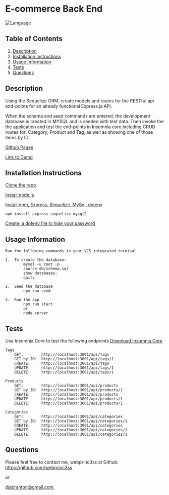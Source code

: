 # E-commerce Back End

   ![Language](https://img.shields.io/badge/Lang-JavaScript-yellow)

  ## Table of Contents
  1. [Description](#description)
  2. [Installation Instructions](#installation-instructions)
  3. [Usage Information](#usage-information)
  4. [Tests](#tests)
  5. [Questions](#questions)
 
  
  ## Description
  Using the Sequelize ORM, create models and routes for the RESTful api end-points for an already functional Express.js API.

  When the schema and seed commands are entered, the development database is created in MYSQL and is seeded with test data.  Then invoke the the application and test the end-points in Insomnia core including CRUD routes for:
  Category, Product and Tag, as well as showing one of those items by ID.

  [Github Pages](https://github.com/webprinc3ss/e-commerce-back-end)

  [Link to Demo](https://drive.google.com/file/d/150fot3lkTtuUIntXz6A6Bh_7sP0vW6gg/view)

  ## Installation Instructions

[Clone the repo](git@github.com:webprinc3ss/e-commerce-back-end.git)

[Install node.js](https://nodejs.org/en/)

[Install npm, Express, Sequelize, MySql, dotenv](https://www.npmjs.com/)
    
    npm install express sequelize mysql2

[Create: a dotenv file to hide your password](https://www.npmjs.com/package/dotenv)
   
  ## Usage Information
    Run the following commands in your VCS integrated terminal 
        
    1.  To create the database:
            mysql -u root -p
            source db/schema.sql
            show databases;
            quit;
        
    2.  Seed the database
            npm run seed

    3.  Run the app
            npm run start
            or
            node server

  ## Tests
  Use Insomnia Core to test the following endpoints
  [Download Insomnia Core](https://insomnia.rest/download/core/)

    Tags
        GET:        http://localhost:3001/api/tags
        GET by ID:  http://localhost:3001/api/tags/1
        CREATE:     http://localhost:3001/api/tags
        UPDATE:     http://localhost:3001/api/tags/1
        DELETE:     http://localhost:3001/api/tags/1

    Products
        GET:        http://localhost:3001/api/products
        GET by ID:  http://localhost:3001/api/products/1
        CREATE:     http://localhost:3001/api/products
        UPDATE:     http://localhost:3001/api/products/1
        DELETE:     http://localhost:3001/api/products/1

    Categories
        GET:        http://localhost:3001/api/categories
        GET by ID:  http://localhost:3001/api/categories/1
        CREATE:     http://localhost:3001/api/categories
        UPDATE:     http://localhost:3001/api/categories/1
        DELETE:     http://localhost:3001/api/categories/1

  ## Questions
  Please feel free to contact me, webprinc3ss at Github: https://github.com/webprinc3ss 

  or

  djabranton@gmail.com. 
      